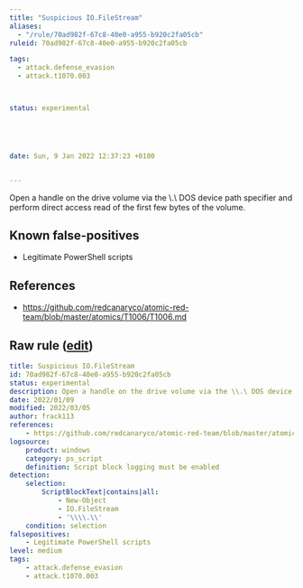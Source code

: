 ```yaml
---
title: "Suspicious IO.FileStream"
aliases:
  - "/rule/70ad982f-67c8-40e0-a955-b920c2fa05cb"
ruleid: 70ad982f-67c8-40e0-a955-b920c2fa05cb

tags:
  - attack.defense_evasion
  - attack.t1070.003



status: experimental





date: Sun, 9 Jan 2022 12:37:23 +0100


---
```


Open a handle on the drive volume via the \\.\ DOS device path specifier and perform direct access read of the first few bytes of the volume.

<!--more-->


## Known false-positives

* Legitimate PowerShell scripts



## References

* https://github.com/redcanaryco/atomic-red-team/blob/master/atomics/T1006/T1006.md


## Raw rule ([edit](https://github.com/SigmaHQ/sigma/edit/master/rules/windows/powershell/powershell_script/posh_ps_suspicious_iofilestream.yml))
```yaml
title: Suspicious IO.FileStream
id: 70ad982f-67c8-40e0-a955-b920c2fa05cb
status: experimental
description: Open a handle on the drive volume via the \\.\ DOS device path specifier and perform direct access read of the first few bytes of the volume.
date: 2022/01/09
modified: 2022/03/05
author: frack113
references:
    - https://github.com/redcanaryco/atomic-red-team/blob/master/atomics/T1006/T1006.md
logsource:
    product: windows
    category: ps_script
    definition: Script block logging must be enabled
detection:
    selection:
        ScriptBlockText|contains|all:
            - New-Object 
            - IO.FileStream
            - '\\\\.\\'
    condition: selection
falsepositives:
    - Legitimate PowerShell scripts
level: medium
tags:
    - attack.defense_evasion
    - attack.t1070.003

```

